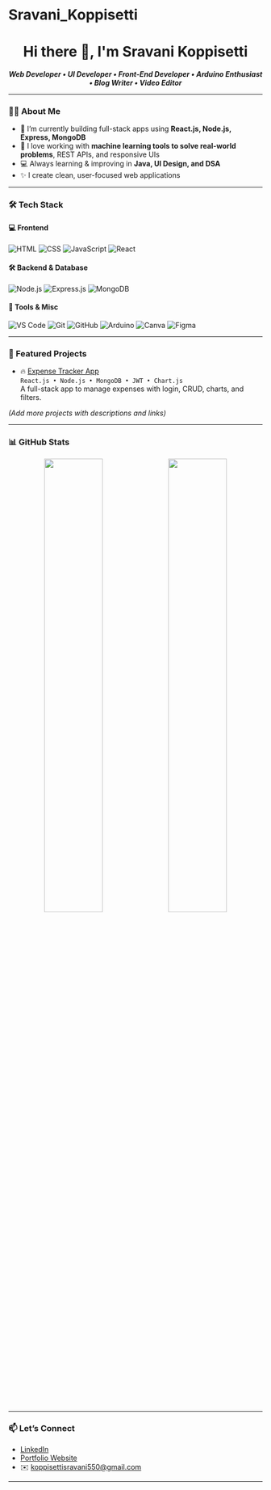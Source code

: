 # Sravani_Koppisetti

<h1 align="center">Hi there 👋, I'm Sravani Koppisetti</h1>

<p align="center">
  <b>
    <i>
      Web Developer • UI Developer • Front-End Developer • Arduino Enthusiast • Blog Writer • Video Editor
    </i>
  </b>
</p>

---

### 👩‍💻 About Me

- 🌱 I’m currently building full-stack apps using **React.js, Node.js, Express, MongoDB**
- 🧠 I love working with **machine learning tools to solve real-world problems**, REST APIs, and responsive UIs  
- 💻 Always learning & improving in **Java, UI Design, and DSA**
- ✨ I create clean, user-focused web applications

---

### 🛠️ Tech Stack

#### 💻 Frontend
![HTML](https://img.shields.io/badge/-HTML5-black?style=flat-square&logo=html5)
![CSS](https://img.shields.io/badge/-CSS3-black?style=flat-square&logo=css3)
![JavaScript](https://img.shields.io/badge/-JavaScript-black?style=flat-square&logo=javascript)
![React](https://img.shields.io/badge/-React-black?style=flat-square&logo=react)


#### 🛠️ Backend & Database
![Node.js](https://img.shields.io/badge/-Node.js-black?style=flat-square&logo=node.js)
![Express.js](https://img.shields.io/badge/-Express.js-black?style=flat-square&logo=express)
![MongoDB](https://img.shields.io/badge/-MongoDB-black?style=flat-square&logo=mongodb)

#### 🔧 Tools & Misc
![VS Code](https://img.shields.io/badge/-VS%20Code-black?style=flat-square&logo=visual-studio-code)
![Git](https://img.shields.io/badge/-Git-black?style=flat-square&logo=git)
![GitHub](https://img.shields.io/badge/-GitHub-black?style=flat-square&logo=github)
![Arduino](https://img.shields.io/badge/-Arduino-black?style=flat-square&logo=arduino)
![Canva](https://img.shields.io/badge/-Canva-black?style=flat-square&logo=canva)
![Figma](https://img.shields.io/badge/-Figma-black?style=flat-square&logo=figma)

---

### 📌 Featured Projects

- 🔥 [Expense Tracker App](https://github.com/koppisetti-sravani/expense-tracker)  
  `React.js • Node.js • MongoDB • JWT • Chart.js`  
  A full-stack app to manage expenses with login, CRUD, charts, and filters.

*(Add more projects with descriptions and links)*

---

### 📊 GitHub Stats

<p align="center">
  <img src="https://github-readme-stats.vercel.app/api?username=koppisetti-sravani&show_icons=true&theme=radical" width="48%" />
  <img src="https://github-readme-stats.vercel.app/api/top-langs/?username=koppisetti-sravani&layout=compact&theme=radical" width="48%" />
</p>

---

### 📫 Let’s Connect

- [LinkedIn](https://www.linkedin.com/in/sravani-koppisetti-6a860026b?utm_source=share&utm_campaign=share_via&utm_content=profile&utm_medium=android_app)  
- [Portfolio Website](https://preview--sravani-portfolio-16.lovable.app/)  
- ✉️ koppisettisravani550@gmail.com

---

